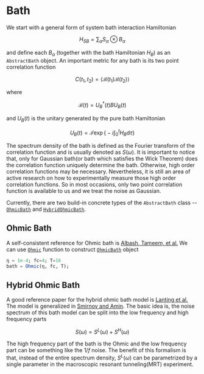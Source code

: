 # Bath
We start with a general form of system bath interaction Hamiltonian
```math
  H_{SB} = \sum_\alpha S_\alpha\otimes B_\alpha
```
and define each $B_\alpha$ (together with the bath Hamiltonian $H_B$) as an `AbstractBath` object. An important metric for any bath is its two point correlation function
```math
  C(t_1, t_2) = \langle \mathcal{B}(t_1) \mathcal{B}(t_2) \rangle
```
where
```math
  \mathcal{B}(t) = U_B^\dagger (t) B U_B(t)
```
and $U_B(t)$ is the unitary generated by the pure bath Hamiltonian
```math
  U_B(t) = \mathcal{T}\exp\Big\{ -i\int_0^t H_B \mathrm{d}\tau \Big\}
```
The spectrum density of the bath is defined as the Fourier transform of the correlation function and is usually denoted as $S(\omega)$. It is important to notice that, only for Gaussian bath(or bath which satisfies the Wick Theorem) does the correlation function uniquely determine the bath. Otherwise, high order correlation functions may be necessary. Nevertheless, it is still an area of active research on how to experimentally measure those high order correlation functions. So in most occasions, only two point correlation function is available to us and we treat the noise as Gaussian.

Currently, there are two build-in concrete types of the `AbstractBath` class -- [`OhmicBath`](@ref) and [`HybridOhmicBath`](@ref).
## Ohmic Bath
A self-consistent reference for Ohmic bath is [Albash, Tameem, et al.](https://iopscience.iop.org/article/10.1088/1367-2630/14/12/123016/meta) We can use [`Ohmic`](@ref) function to construct [`OhmicBath`](@ref) object
```julia
η = 1e-4; fc=4; T=16
bath = Ohmic(η, fc, T);
```
## Hybrid Ohmic Bath
A good reference paper for the hybrid ohmic bath model is [Lanting et al.](https://journals.aps.org/prb/abstract/10.1103/PhysRevB.83.180502) The model is generalized in [Smirnov and Amin](https://iopscience.iop.org/article/10.1088/1367-2630/aae79c/meta). The basic idea is, the noise spectrum of this bath model can be split into the low frequency and high frequency parts
```math
  S(\omega) = S^L(ω) + S^H(ω)
```
The high frequency part of the bath is the Ohmic and the low frequency part can be something like the $1/f$ noise. The benefit of this formalism is that, instead of the entire spectrum density, $S^L(\omega)$ can be parametrized by a single parameter in the macroscopic resonant tunneling(MRT) experiment.
